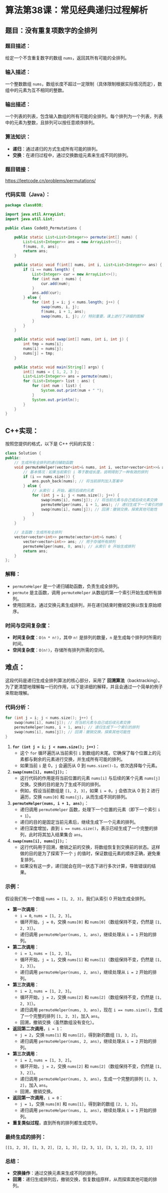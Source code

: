 # 算法第38课：常见经典递归过程解析

## 题目：没有重复项数字的全排列

### 题目描述：

给定一个不含重复数字的数组 `nums`，返回其所有可能的全排列。

### 输入描述：

一个整数数组 `nums`，数组长度不超过一定限制（具体限制根据实际情况而定），数组中的元素为互不相同的整数。

### 输出描述：

一个列表的列表，包含输入数组的所有可能的全排列。每个排列为一个列表，列表中的元素为整数，且排列可以按任意顺序排列。

### 算法知识：

- **递归**：通过递归的方式生成所有可能的排列。
- **交换**：在递归过程中，通过交换数组元素来生成不同的排列。

### 题目链接：

https://leetcode.cn/problems/permutations/

### 代码实现（Java）：

```java
package class038;

import java.util.ArrayList;
import java.util.List;

public class Code03_Permutations {

    public static List<List<Integer>> permute(int[] nums) {
        List<List<Integer>> ans = new ArrayList<>();
        f(nums, 0, ans);
        return ans;
    }

    public static void f(int[] nums, int i, List<List<Integer>> ans) {
        if (i == nums.length) {
            List<Integer> cur = new ArrayList<>();
            for (int num : nums) {
                cur.add(num);
            }
            ans.add(cur);
        } else {
            for (int j = i; j < nums.length; j++) {
                swap(nums, i, j);
                f(nums, i + 1, ans);
                swap(nums, i, j); // 特别重要，课上进行了详细的图解
            }
        }
    }

    public static void swap(int[] nums, int i, int j) {
        int tmp = nums[i];
        nums[i] = nums[j];
        nums[j] = tmp;
    }

    public static void main(String[] args) {
        int[] nums = { 1, 2, 3 };
        List<List<Integer>> ans = permute(nums);
        for (List<Integer> list : ans) {
            for (int num : list) {
                System.out.print(num + " ");
            }
            System.out.println();
        }
    }
}
```

## C++实现：

按照您提供的格式，以下是 C++ 代码的实现：

```cpp
class Solution {
public:
    // 生成所有全排列的递归辅助函数
    void permuteHelper(vector<int>& nums, int i, vector<vector<int>>& ans) {
        // 基本情况：如果当前索引 i 等于数组长度，说明得到了一种有效的排列
        if (i == nums.size()) {
            ans.push_back(nums); // 将当前排列加入答案中
        } else {
            // 从索引 i 开始，遍历后续的元素
            for (int j = i; j < nums.size(); j++) {
                swap(nums[i], nums[j]); // 将当前元素与自己或后续元素交换
                permuteHelper(nums, i + 1, ans); // 递归生成下一个索引的排列
                swap(nums[i], nums[j]); // 回溯：撤销交换，探索其他可能性
            }
        }
    }

    // 主函数：生成所有全排列
    vector<vector<int>> permute(vector<int>& nums) {
        vector<vector<int>> ans; // 用于存储所有排列
        permuteHelper(nums, 0, ans); // 从索引 0 开始生成排列
        return ans;
    }
};
```

### 解释：

- `permuteHelper` 是一个递归辅助函数，负责生成全排列。
- `permute` 是主函数，调用 `permuteHelper` 从数组的第一个索引开始生成所有排列。
- 使用回溯法，通过交换元素生成排列，并在递归结束时撤销交换以恢复原始顺序。

### 时间与空间复杂度：

- **时间复杂度**：`O(n * n!)`，其中 `n!` 是排列的数量，`n` 是生成每个排列时所需的时间。
- **空间复杂度**：`O(n!)`，存储所有排列所需的空间。



## 难点：

这段代码是递归生成全排列算法的核心部分，采用了 **回溯算法**（backtracking）。为了更清楚地理解每一行的作用，以下是详细的解释，并且会通过一个简单的例子来帮助理解。

### 代码分析：

```cpp
for (int j = i; j < nums.size(); j++) {
    swap(nums[i], nums[j]); // 将当前元素与自己或后续元素交换
    permuteHelper(nums, i + 1, ans); // 递归生成下一个索引的排列
    swap(nums[i], nums[j]); // 回溯：撤销交换，探索其他可能性
}
```

1. **`for (int j = i; j < nums.size(); j++)`**：
   - 这个 `for` 循环遍历从当前索引 `i` 到数组的末尾。它确保了每个位置上的元素都与剩余的元素进行交换，并生成所有可能的排列。
   - 如果当前 `i` 是 0，`j` 会遍历从 0 到 `nums.size()-1`，依次选择每个元素。
2. **`swap(nums[i], nums[j]);`**：
   - 这行代码的作用是将当前位置的元素 `nums[i]` 与后续的某个元素 `nums[j]` 交换。交换的目的是为了生成不同的排列。
   - 例如，假设当前数组是 `[1, 2, 3]`，如果 `i = 0`，`j` 会依次从 0 到 2 进行遍历，交换 `nums[0]` 和 `nums[j]`，从而生成不同的排列。
3. **`permuteHelper(nums, i + 1, ans);`**：
   - 递归调用 `permuteHelper` 函数，处理下一个位置的元素（即下一个索引 `i + 1`）。
   - 递归的目的是固定当前元素后，继续生成下一个元素的排列。
   - 递归深度增加，直到 `i == nums.size()`，表示已经生成了一个完整的排列，此时将其加入结果集合 `ans`。
4. **`swap(nums[i], nums[j]);`**：
   - 这行代码用于回溯，撤销之前的交换，将数组恢复到交换前的状态。这样做的目的是为了探索下一个 `j` 的值时，保证数组元素的顺序正确，避免重复排列。
   - 如果没有这一步，递归就会在同一状态下进行多次计算，导致错误的结果。

### 示例：

假设我们有一个数组 `nums = [1, 2, 3]`，我们从索引 0 开始生成全排列。

- **第一次调用**：
  - `i = 0`, `nums = [1, 2, 3]`。
  - 循环开始，`j = 0`，交换 `nums[0]` 和 `nums[0]`（数组保持不变，仍然是 `[1, 2, 3]`）。
  - 递归调用 `permuteHelper(nums, 1, ans)`，继续处理从 `i = 1` 开始的排列。
- **第二次调用**：
  - `i = 1`, `nums = [1, 2, 3]`。
  - 循环开始，`j = 1`，交换 `nums[1]` 和 `nums[1]`（数组保持不变，仍然是 `[1, 2, 3]`）。
  - 递归调用 `permuteHelper(nums, 2, ans)`，继续处理从 `i = 2` 开始的排列。
- **第三次调用**：
  - `i = 2`, `nums = [1, 2, 3]`。
  - 循环开始，`j = 2`，交换 `nums[2]` 和 `nums[2]`（数组保持不变，仍然是 `[1, 2, 3]`）。
  - 递归调用 `permuteHelper(nums, 3, ans)`，现在 `i == nums.size()`，生成了一个完整的排列 `[1, 2, 3]`，加入 `ans`。
  - 回溯，撤销交换（虽然数组没有变化）。
- **返回第二次调用**，`i = 1`：
  - `j = 2`，交换 `nums[1]` 和 `nums[2]`，得到新的数组 `[1, 3, 2]`。
  - 递归调用 `permuteHelper(nums, 2, ans)`，继续处理从 `i = 2` 开始的排列。
- **第三次调用**：
  - `i = 2`, `nums = [1, 3, 2]`。
  - 循环开始，`j = 2`，交换 `nums[2]` 和 `nums[2]`（数组保持不变，仍然是 `[1, 3, 2]`）。
  - 递归调用 `permuteHelper(nums, 3, ans)`，生成一个完整的排列 `[1, 3, 2]`，加入 `ans`。
  - 回溯，撤销交换。
- **返回第一次调用**，`i = 0`：
  - `j = 1`，交换 `nums[0]` 和 `nums[1]`，得到新的数组 `[2, 1, 3]`。
  - 递归调用 `permuteHelper(nums, 1, ans)`，继续处理从 `i = 1` 开始的排列。
- **重复类似过程**，直到所有的排列都生成完毕。

### 最终生成的排列：

```
[[1, 2, 3], [1, 3, 2], [2, 1, 3], [2, 3, 1], [3, 1, 2], [3, 2, 1]]
```

### 总结：

- **交换操作**：通过交换元素来生成不同的排列。
- **回溯**：递归生成排列后，撤销交换，恢复数组原样，从而探索其他可能的排列。